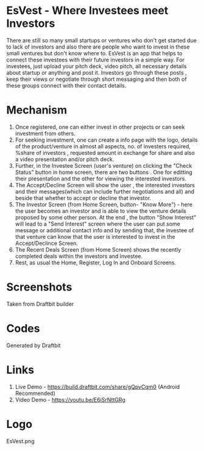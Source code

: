 # EsVest - Where Investees meet Investors 

There are still so many small startups or ventures who don't get started due to lack of investors and also there are people who want to invest in these small ventures but don't know where to. EsVest is an app that helps to connect these investees with their future investors in a simple way. For investees, just upload your pitch deck, video pitch, all necessary details about startup or anything and post it.  Investors go through these posts , keep their views or negotiate through short messaging and then both of these groups connect with their contact details.

# Mechanism 
1. Once registered, one can either invest in other projects or can seek investment from others.
2. For seeking investment, one can create a info page with the logo, details of the product/venture in almost all aspects, no. of investers required, %share of investors , requested amount in exchange for share and also a video presentation and/or pitch deck.
3. Further, in the Investee Screen (user's venture) on clicking the "Check Status" button in home screen, there are two buttons . One for editting their presentation and the other for viewing the interested investors.
4. The Accept/Decline Screen will show the user , the interested investors and their messages(which can include further negotiations and all) and beside that whether to accept or decline that investor.
5. The Investor Screen (from Home Screen, button- "Know More") - here the user becomes an investor and is able to view the venture details proposed by some other person. At the end , the button "Show Interest" will lead to a "Send Interest" screen where the user can put some message or additional contact info and by sending that, the investee of that venture can know that the user is interested to invest in the Accept/Declince Screen.
6. The Recent Deals Screen (from Home Screen) shows the recently completed deals within the investors and investee.
7. Rest, as usual the Home, Register, Log In and Onboard Screens.

# Screenshots
Taken from Draftbit builder

# Codes
Generated by Draftbit 

# Links
1. Live Demo - https://build.draftbit.com/share/gQpvCqm0  (Android Recommended)
2. Video Demo - https://youtu.be/E6iSrNttGRg 

# Logo
EsVest.png

